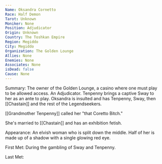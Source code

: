 ```yaml
---
Name: Oksandra Cornetto
Race: Half Demon
Tarot: Unknown
Moniker: None
Position: Adjudicator
Origin: Unknown
Country: The Toshkan Empire
Region: Megiddo
City: Megiddo
Organization: The Golden Lounge
Allies: None
Enemies: None
Associates: None
isDead: false
Cause: None
---
```

Summary:
The owner of the Golden Lounge, a casino where one must play to be allowed access. An Adjudicator. Tenpenny brings a captive Sway to her as an ante to play. Oksandra is insulted and has Tenpenny, Sway, then [[Chastain]] and the rest of the Legendseekers.

[[Grandmother Tenpenny]] called her "that Coretto Bitch."

She's married to [[Chastain]] and has an exhibition fetish.

Appearance: 
An elvish woman who is split down the middle. Half of her is made up of a shadow with a single glowing red eye. 

First Met: 
During the gambling of Sway and Tenpenny.

Last Met: 
